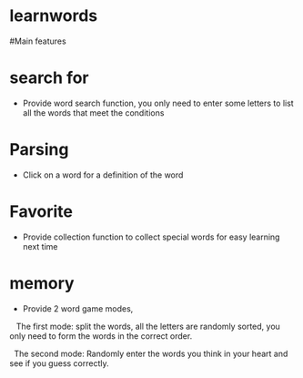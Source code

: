 # learnwords


#Main features

# search for

 - Provide word search function, you only need to enter some letters to list all the words that meet the conditions


# Parsing

- Click on a word for a definition of the word

# Favorite

- Provide collection function to collect special words for easy learning next time

# memory
- Provide 2 word game modes,

   
   The first mode: split the words, all the letters are randomly sorted, you only need to form the words in the correct order.
   
  The second mode: Randomly enter the words you think in your heart and see if you guess correctly.
